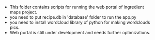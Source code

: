 - This folder contains scripts for running the web portal of ingredient maps project.
- you need to put recipe.db in 'database' folder to run the app.py
- you need to install wordcloud library of python for making wordclouds pics.
- Web portal is still under development and needs further optimizations. 
